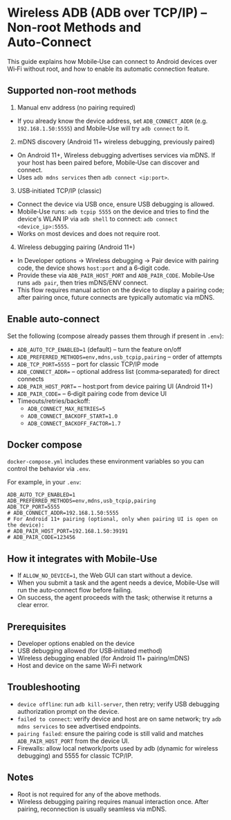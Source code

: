 # Wireless ADB (ADB over TCP/IP) – Non‑root Methods and Auto‑Connect

This guide explains how Mobile‑Use can connect to Android devices over Wi‑Fi without root, and how to enable its automatic connection feature.

## Supported non‑root methods

1) Manual env address (no pairing required)
- If you already know the device address, set `ADB_CONNECT_ADDR` (e.g. `192.168.1.50:5555`) and Mobile‑Use will try `adb connect` to it.

2) mDNS discovery (Android 11+ wireless debugging, previously paired)
- On Android 11+, Wireless debugging advertises services via mDNS. If your host has been paired before, Mobile‑Use can discover and connect.
- Uses `adb mdns services` then `adb connect <ip:port>`.

3) USB‑initiated TCP/IP (classic)
- Connect the device via USB once, ensure USB debugging is allowed.
- Mobile‑Use runs: `adb tcpip 5555` on the device and tries to find the device's WLAN IP via `adb shell` to connect: `adb connect <device_ip>:5555`.
- Works on most devices and does not require root.

4) Wireless debugging pairing (Android 11+)
- In Developer options → Wireless debugging → Pair device with pairing code, the device shows `host:port` and a 6‑digit code.
- Provide these via `ADB_PAIR_HOST_PORT` and `ADB_PAIR_CODE`. Mobile‑Use runs `adb pair`, then tries mDNS/ENV connect.
- This flow requires manual action on the device to display a pairing code; after pairing once, future connects are typically automatic via mDNS.

## Enable auto‑connect

Set the following (compose already passes them through if present in `.env`):

- `ADB_AUTO_TCP_ENABLED=1` (default) – turn the feature on/off
- `ADB_PREFERRED_METHODS=env,mdns,usb_tcpip,pairing` – order of attempts
- `ADB_TCP_PORT=5555` – port for classic TCP/IP mode
- `ADB_CONNECT_ADDR=` – optional address list (comma‑separated) for direct connects
- `ADB_PAIR_HOST_PORT=` – host:port from device pairing UI (Android 11+)
- `ADB_PAIR_CODE=` – 6‑digit pairing code from device UI
- Timeouts/retries/backoff:
  - `ADB_CONNECT_MAX_RETRIES=5`
  - `ADB_CONNECT_BACKOFF_START=1.0`
  - `ADB_CONNECT_BACKOFF_FACTOR=1.7`

## Docker compose

`docker-compose.yml` includes these environment variables so you can control the behavior via `.env`.

For example, in your `.env`:

```
ADB_AUTO_TCP_ENABLED=1
ADB_PREFERRED_METHODS=env,mdns,usb_tcpip,pairing
ADB_TCP_PORT=5555
# ADB_CONNECT_ADDR=192.168.1.50:5555
# For Android 11+ pairing (optional, only when pairing UI is open on the device):
# ADB_PAIR_HOST_PORT=192.168.1.50:39191
# ADB_PAIR_CODE=123456
```

## How it integrates with Mobile‑Use

- If `ALLOW_NO_DEVICE=1`, the Web GUI can start without a device.
- When you submit a task and the agent needs a device, Mobile‑Use will run the auto‑connect flow before failing.
- On success, the agent proceeds with the task; otherwise it returns a clear error.

## Prerequisites

- Developer options enabled on the device
- USB debugging allowed (for USB‑initiated method)
- Wireless debugging enabled (for Android 11+ pairing/mDNS)
- Host and device on the same Wi‑Fi network

## Troubleshooting

- `device offline`: run `adb kill-server`, then retry; verify USB debugging authorization prompt on the device.
- `failed to connect`: verify device and host are on same network; try `adb mdns services` to see advertised endpoints.
- `pairing failed`: ensure the pairing code is still valid and matches `ADB_PAIR_HOST_PORT` from the device UI.
- Firewalls: allow local network/ports used by adb (dynamic for wireless debugging) and 5555 for classic TCP/IP.

## Notes

- Root is not required for any of the above methods.
- Wireless debugging pairing requires manual interaction once. After pairing, reconnection is usually seamless via mDNS.

